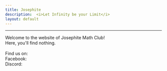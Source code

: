 ```yaml
---
title: Josephite
description:  <i>Let Infinity be your Limit</i>
layout: default
---
```


<!---
<div class="big">
	<a href="/contests">
		Fryer/Galois/Hypatia and Euclid signups are open!
	</a>
</div>
--->
<hr/>
Welcome to the website of Josephite Math Club!
<br/>
Here, you'll find nothing.

<br/>
<br/>
Find us on:
<br/>
Facebook: <https://www.facebook.com/2015jmc/>
<br/>
Discord: <https://www.youtube.com/watch?v=xvFZjo5PgG0>

<!---
The 2018--2019 math club is run by Chloe Nguyen, Lev Raizman, and Richard Yi.
--->

<!--
[Apply to be a guest lecturer](https://docs.google.com/forms/d/e/1FAIpQLSd9JaZl7vY55LYRP9iUShm8M-RnZyhLyJWiTCd_rmvSsUeOqw/viewform?usp=sf_link)

[Send us an email](mailto:math@vincemacri.ca)

[Check us out on GitHub](https://github.com/MackenzieMathClub)
-->
